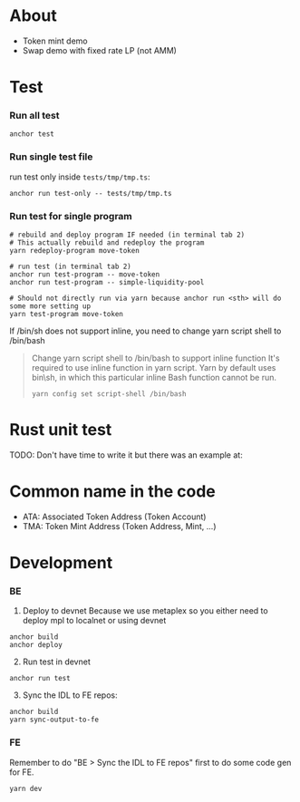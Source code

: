 # About
- Token mint demo
- Swap demo with fixed rate LP (not AMM)

# Test
### Run all test
```
anchor test
```

### Run single test file
run test only inside `tests/tmp/tmp.ts`:
```
anchor run test-only -- tests/tmp/tmp.ts
```

### Run test for single program
```
# rebuild and deploy program IF needed (in terminal tab 2)
# This actually rebuild and redeploy the program
yarn redeploy-program move-token

# run test (in terminal tab 2)
anchor run test-program -- move-token
anchor run test-program -- simple-liquidity-pool

# Should not directly run via yarn because anchor run <sth> will do some more setting up
yarn test-program move-token
```

If /bin/sh does not support inline, you need to change yarn script shell to /bin/bash
> Change yarn script shell to /bin/bash to support inline function
> It's required to use inline function in yarn script.
> Yarn by default uses bin\sh, in which this particular inline Bash function cannot be run.
>
> ```
> yarn config set script-shell /bin/bash
> ```

# Rust unit test
TODO: Don't have time to write it but there was an example at:

# Common name in the code
- ATA: Associated Token Address (Token Account)
- TMA: Token Mint Address (Token Address, Mint, ...)

# Development
### BE
1. Deploy to devnet
Because we use metaplex so you either need to deploy mpl to localnet or using devnet
```
anchor build
anchor deploy
```

2. Run test in devnet
```
anchor run test
```

3. Sync the IDL to FE repos:
```
anchor build
yarn sync-output-to-fe
```

### FE
Remember to do "BE > Sync the IDL to FE repos" first to do some code gen for FE.

```
yarn dev
```
